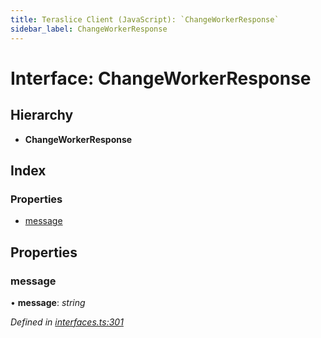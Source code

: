 ```yaml
---
title: Teraslice Client (JavaScript): `ChangeWorkerResponse`
sidebar_label: ChangeWorkerResponse
---
```


# Interface: ChangeWorkerResponse

## Hierarchy

* **ChangeWorkerResponse**

## Index

### Properties

* [message](changeworkerresponse.md#message)

## Properties

###  message

• **message**: *string*

*Defined in [interfaces.ts:301](https://github.com/terascope/teraslice/blob/d8feecc03/packages/teraslice-client-js/src/interfaces.ts#L301)*
